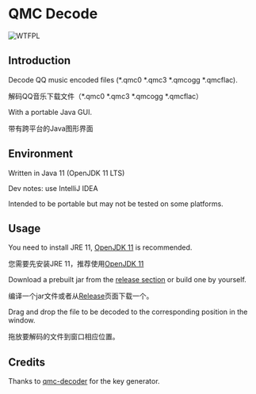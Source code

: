 # QMC Decode

![WTFPL](http://www.wtfpl.net/wp-content/uploads/2012/12/wtfpl-badge-2.png)

## Introduction

Decode QQ music encoded files (*.qmc0 *.qmc3 *.qmcogg *.qmcflac).

解码QQ音乐下载文件（*.qmc0 *.qmc3 *.qmcogg *.qmcflac）

With a portable Java GUI.

带有跨平台的Java图形界面

## Environment

Written in Java 11 (OpenJDK 11 LTS)

Dev notes: use IntelliJ IDEA

Intended to be portable but may not be tested on some platforms.


## Usage

You need to install JRE 11, [OpenJDK 11](https://adoptopenjdk.net/) is recommended.

您需要先安装JRE 11，推荐使用[OpenJDK 11](https://adoptopenjdk.net/)

Download a prebuilt jar from the [release section](https://github.com/hexian000/qmcdecode/releases) or build one by yourself.

编译一个jar文件或者从[Release](https://github.com/hexian000/qmcdecode/releases)页面下载一个。

Drag and drop the file to be decoded to the corresponding position in the window.

拖放要解码的文件到窗口相应位置。

## Credits

Thanks to [qmc-decoder](https://github.com/Presburger/qmc-decoder) for the key generator.
